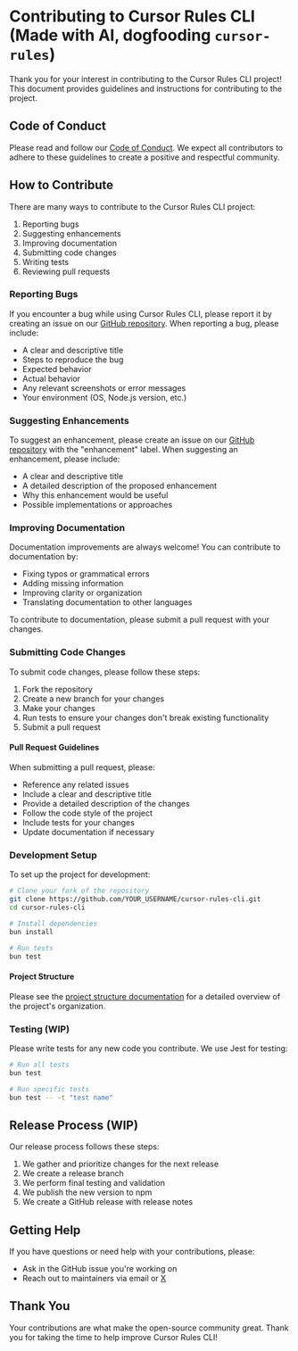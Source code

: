 # Contributing to Cursor Rules CLI (Made with AI, dogfooding `cursor-rules`)

Thank you for your interest in contributing to the Cursor Rules CLI project! This document provides guidelines and instructions for contributing to the project.

## Code of Conduct

Please read and follow our [Code of Conduct](CODE_OF_CONDUCT.md). We expect all contributors to adhere to these guidelines to create a positive and respectful community.

## How to Contribute

There are many ways to contribute to the Cursor Rules CLI project:

1. Reporting bugs
2. Suggesting enhancements
3. Improving documentation
4. Submitting code changes
5. Writing tests
6. Reviewing pull requests

### Reporting Bugs

If you encounter a bug while using Cursor Rules CLI, please report it by creating an issue on our [GitHub repository](https://github.com/gabimoncha/cursor-rules-cli/issues). When reporting a bug, please include:

- A clear and descriptive title
- Steps to reproduce the bug
- Expected behavior
- Actual behavior
- Any relevant screenshots or error messages
- Your environment (OS, Node.js version, etc.)

### Suggesting Enhancements

To suggest an enhancement, please create an issue on our [GitHub repository](https://github.com/gabimoncha/cursor-rules-cli/issues) with the "enhancement" label. When suggesting an enhancement, please include:

- A clear and descriptive title
- A detailed description of the proposed enhancement
- Why this enhancement would be useful
- Possible implementations or approaches

### Improving Documentation

Documentation improvements are always welcome! You can contribute to documentation by:

- Fixing typos or grammatical errors
- Adding missing information
- Improving clarity or organization
- Translating documentation to other languages

To contribute to documentation, please submit a pull request with your changes.

### Submitting Code Changes

To submit code changes, please follow these steps:

1. Fork the repository
2. Create a new branch for your changes
3. Make your changes
4. Run tests to ensure your changes don't break existing functionality
5. Submit a pull request

#### Pull Request Guidelines

When submitting a pull request, please:

- Reference any related issues
- Include a clear and descriptive title
- Provide a detailed description of the changes
- Follow the code style of the project
- Include tests for your changes
- Update documentation if necessary

### Development Setup

To set up the project for development:

```bash
# Clone your fork of the repository
git clone https://github.com/YOUR_USERNAME/cursor-rules-cli.git
cd cursor-rules-cli

# Install dependencies
bun install

# Run tests
bun test
```

#### Project Structure

Please see the [project structure documentation](../.cursor/rules/project-structure.mdc#directory-structure) for a detailed overview of the project's organization.

### Testing (WIP)

Please write tests for any new code you contribute. We use Jest for testing:

```bash
# Run all tests
bun test

# Run specific tests
bun test -- -t "test name"
```

## Release Process (WIP)

Our release process follows these steps:

1. We gather and prioritize changes for the next release
2. We create a release branch
3. We perform final testing and validation
4. We publish the new version to npm
5. We create a GitHub release with release notes

## Getting Help

If you have questions or need help with your contributions, please:

- Ask in the GitHub issue you're working on
- Reach out to maintainers via email or [X](https://x.com/gabimoncha)

## Thank You

Your contributions are what make the open-source community great. Thank you for taking the time to help improve Cursor Rules CLI! 